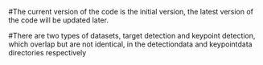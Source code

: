 #The current version of the code is the initial version, the latest version of the code will be updated later.

#There are two types of datasets, target detection and keypoint detection, which overlap but are not identical, in the detectiondata and keypointdata directories respectively

